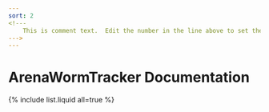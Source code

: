 ```yaml
---
sort: 2
<!---
	This is comment text.  Edit the number in the line above to set the order of the documentation sections that will appear on the webpage.
--->
---
```


# ArenaWormTracker Documentation
<!---
```
{% raw %}{% include list.liquid all=true %}{% endraw %}
```
--->

{% include list.liquid all=true %}

